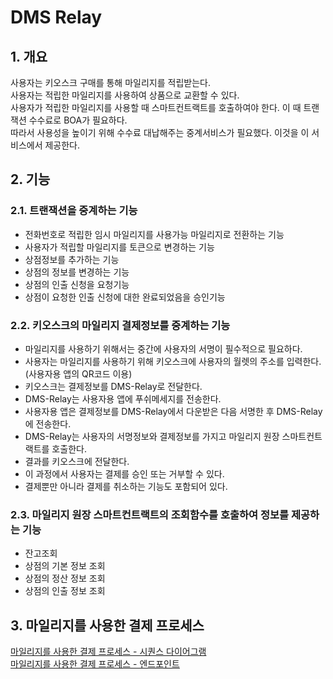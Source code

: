 # DMS Relay

## 1. 개요

사용자는 키오스크 구매를 통해 마일리지를 적립받는다.  
사용자는 적립한 마일리지를 사용하여 상품으로 교환할 수 있다.  
사용자가 적립한 마일리지를 사용할 때 스마트컨트랙트를 호출하여야 한다. 이 때 트랜잭션 수수료로 BOA가 필요하다.  
따라서 사용성을 높이기 위해 수수료 대납해주는 중계서비스가 필요했다. 이것을 이 서비스에서 제공한다.

## 2. 기능

### 2.1. 트랜잭션을 중계하는 기능

-   전화번호로 적립한 임시 마일리지를 사용가능 마일리지로 전환하는 기능
-   사용자가 적립할 마일리지를 토큰으로 변경하는 기능
-   상점정보를 추가하는 기능
-   상점의 정보를 변경하는 기능
-   상점의 인출 신청을 요청기능
-   상점이 요청한 인출 신청에 대한 완료되었음을 승인기능

### 2.2. 키오스크의 마일리지 결제정보를 중계하는 기능

-   마일리지를 사용하기 위해서는 중간에 사용자의 서명이 필수적으로 필요하다.
-   사용자는 마일리지를 사용하기 위해 키오스크에 사용자의 월렛의 주소를 입력한다. (사용자용 앱의 QR코드 이용)
-   키오스크는 결제정보를 DMS-Relay로 전달한다.
-   DMS-Relay는 사용자용 앱에 푸쉬메세지를 전송한다.
-   사용자용 앱은 결제정보를 DMS-Relay에서 다운받은 다음 서명한 후 DMS-Relay에 전송한다.
-   DMS-Relay는 사용자의 서명정보와 결제정보를 가지고 마일리지 원장 스마트컨트랙트를 호출한다.
-   결과를 키오스크에 전달한다.
-   이 과정에서 사용자는 결제를 승인 또는 거부할 수 있다.
-   결제뿐만 아니라 결제를 취소하는 기능도 포함되어 있다.

### 2.3. 마일리지 원장 스마트컨트랙트의 조회함수를 호출하여 정보를 제공하는 기능

-   잔고조회
-   상점의 기본 정보 조회
-   상점의 정산 정보 조회
-   상점의 인출 정보 조회

## 3. 마일리지를 사용한 결제 프로세스

[마일리지를 사용한 결제 프로세스 - 시퀀스 다이어그램](docs%2Floyalty-payment-sequence-diagram.md)  
[마일리지를 사용한 결제 프로세스 - 엔드포인트](docs%2Floyalty-payment-endpoint.md)
